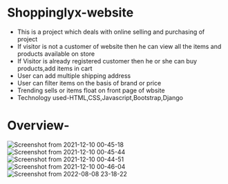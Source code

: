 # Shoppinglyx-website
- This is a project which deals with online selling and purchasing of project 
- If visitor is not a customer of website then he can view all the items and products available on store
- If Visitor is already registered customer then he or she can buy products,add items in cart 
- User can add multiple shipping address
- User can filter items on the basis of brand or price
- Trending sells or items float on front page of wbsite
- Technology used-HTML,CSS,Javascript,Bootstrap,Django
# Overview-
![Screenshot from 2021-12-10 00-45-18](https://user-images.githubusercontent.com/56331816/145463254-bc1b0eff-209b-4ea5-8b21-3e626d9894d8.png)
![Screenshot from 2021-12-10 00-45-44](https://user-images.githubusercontent.com/56331816/145463262-1bc2497d-6535-482b-b874-b462db0757ce.png)
![Screenshot from 2021-12-10 00-44-51](https://user-images.githubusercontent.com/56331816/145463271-12aa96fd-c3b5-416a-aad5-268bdb94a660.png)
![Screenshot from 2021-12-10 00-46-04](https://user-images.githubusercontent.com/56331816/145463278-534bb44a-de69-4dd2-b589-eee34cfaca14.png)
![Screenshot from 2022-08-08 23-18-22](https://user-images.githubusercontent.com/56331816/183481740-a563a260-19f8-4955-9780-4bc17f47b7f0.png)
